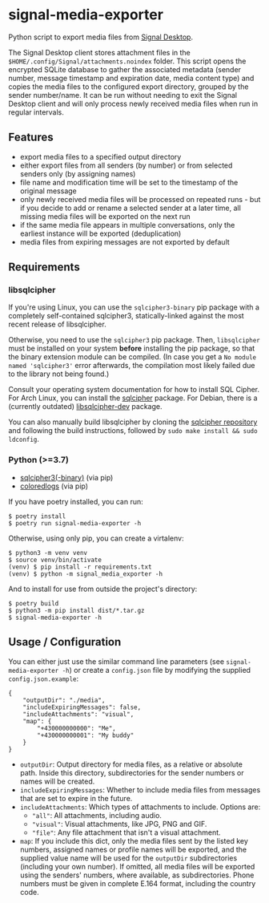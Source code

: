 signal-media-exporter
=====================

Python script to export media files from [Signal Desktop](https://github.com/signalapp/Signal-Desktop).

The Signal Desktop client stores attachment files in the `$HOME/.config/Signal/attachments.noindex` folder. This script opens the encrypted SQLite database to gather the associated metadata (sender number, message timestamp and expiration date, media content type) and copies the media files to the configured export directory, grouped by the sender number/name. It can be run without needing to exit the Signal Desktop client and will only process newly received media files when run in regular intervals.

Features
--------

* export media files to a specified output directory
* either export files from all senders (by number) or from selected senders only (by assigning names)
* file name and modification time will be set to the timestamp of the original message
* only newly received media files will be processed on repeated runs - but if you decide to add or rename a selected sender at a later time, all missing media files will be exported on the next run
* if the same media file appears in multiple conversations, only the earliest instance will be exported (deduplication)
* media files from expiring messages are not exported by default

Requirements
------------

### libsqlcipher

If you're using Linux, you can use the `sqlcipher3-binary` pip package with a completely self-contained sqlcipher3, statically-linked against the most recent release of libsqlcipher.

Otherwise, you need to use the `sqlcipher3` pip package. Then, `libsqlcipher` must be installed on your system **before** installing the pip package, so that the binary extension module can be compiled. (In case you get a `No module named 'sqlcipher3'` error afterwards, the compilation most likely failed due to the library not being found.)

Consult your operating system documentation for how to install SQL Cipher. For Arch Linux, you can install the [sqlcipher](https://archlinux.org/packages/extra/x86_64/sqlcipher/) package. For Debian, there is a (currently outdated) [libsqlcipher-dev](https://packages.debian.org/stable/libsqlcipher-dev) package.

You can also manually build libsqlcipher by cloning the [sqlcipher repository](https://github.com/sqlcipher/sqlcipher) and following the build instructions, followed by `sudo make install && sudo ldconfig`.

### Python (>=3.7)

* [sqlcipher3(-binary)](https://github.com/coleifer/sqlcipher3) (via pip)
* [coloredlogs](https://github.com/xolox/python-coloredlogs) (via pip)

If you have poetry installed, you can run:

```
$ poetry install
$ poetry run signal-media-exporter -h
```

Otherwise, using only pip, you can create a virtalenv:

```
$ python3 -m venv venv
$ source venv/bin/activate
(venv) $ pip install -r requirements.txt
(venv) $ python -m signal_media_exporter -h
```

And to install for use from outside the project's directory:

```
$ poetry build
$ python3 -m pip install dist/*.tar.gz
$ signal-media-exporter -h
```

Usage / Configuration
---------------------

You can either just use the similar command line parameters (see `signal-media-exporter -h`) or create a `config.json` file by modifying the supplied `config.json.example`:

```
{
    "outputDir": "./media",
    "includeExpiringMessages": false,
    "includeAttachments": "visual",
    "map": {
        "+430000000000": "Me",
        "+430000000001": "My buddy"
    }
}
```

* `outputDir`: Output directory for media files, as a relative or absolute path. Inside this directory, subdirectories for the sender numbers or names will be created.
* `includeExpiringMessages`: Whether to include media files from messages that are set to expire in the future.
* `includeAttachments`: Which types of attachments to include. Options are:
    - `"all"`: All attachments, including audio.
    - `"visual"`: Visual attachments, like JPG, PNG and GIF.
    - `"file"`: Any file attachment that isn't a visual attachment.
* `map`: If you include this dict, only the media files sent by the listed key numbers, assigned names or profile names will be exported, and the supplied value name will be used for the `outputDir` subdirectories (including your own number). If omitted, all media files will be exported using the senders' numbers, where available, as subdirectories. Phone numbers must be given in complete E.164 format, including the country code.
